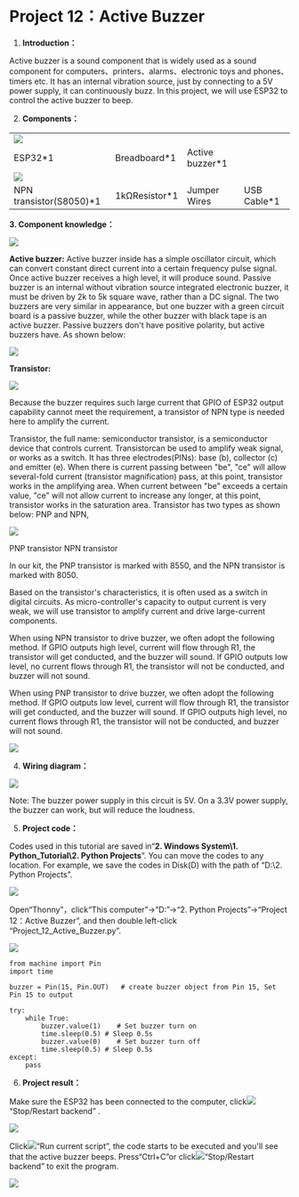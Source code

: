 # Project 12：Active Buzzer

1.  **Introduction：**

Active buzzer is a sound component that is widely used as a sound
component for computers、printers、alarms、electronic toys and
phones、timers etc. It has an internal vibration source, just by
connecting to a 5V power supply, it can continuously buzz. In this
project, we will use ESP32 to control the active buzzer to beep.

2.  **Components：**

|                                    |                        |                                                  |                        |
| ---------------------------------- | ---------------------- | ------------------------------------------------ | ---------------------- |
| ![](/media/4b4f653a76a82a3b413855493cc58fba.png) |                        |
| ESP32\*1                           | Breadboard\*1          | Active buzzer\*1                                 |                        |
| ![](/media/7dcbd02995be3c142b2f97df7f7c03ce.png) |
| NPN transistor(S8050)\*1           | 1kΩResistor\*1         | Jumper Wires                                     | USB Cable\*1           |

**3. Component knowledge：**

![](/media/11ec5ddc982db9928341e858aab94652.png)

**Active buzzer:** Active buzzer inside has a simple oscillator circuit,
which can convert constant direct current into a certain frequency pulse
signal. Once active buzzer receives a high level, it will produce sound.
Passive buzzer is an internal without vibration source integrated
electronic buzzer, it must be driven by 2k to 5k square wave, rather
than a DC signal. The two buzzers are very similar in appearance, but
one buzzer with a green circuit board is a passive buzzer, while the
other buzzer with black tape is an active buzzer. Passive buzzers don't
have positive polarity, but active buzzers have. As shown below:

![](/media/0f9825969867ac2d65bb1a19ed0ad2ab.png)

**Transistor:**

![](/media/9197d4aff9356c585b7ef68e33a6881d.png)

Because the buzzer requires such large current that GPIO of ESP32 output
capability cannot meet the requirement, a transistor of NPN type is
needed here to amplify the current.

Transistor, the full name: semiconductor transistor, is a semiconductor
device that controls current. Transistorcan be used to amplify weak
signal, or works as a switch. It has three electrodes(PINs): base (b),
collector (c) and emitter (e). When there is current passing between
"be", "ce" will allow several-fold current (transistor magnification)
pass, at this point, transistor works in the amplifying area. When
current between "be" exceeds a certain value, "ce" will not allow
current to increase any longer, at this point, transistor works in the
saturation area. Transistor has two types as shown below: PNP and NPN,

![](/media/02dad9f2fcac0d7bfe4cc135d2301aa6.png)

PNP transistor NPN transistor

In our kit, the PNP transistor is marked with 8550, and the NPN
transistor is marked with 8050.

Based on the transistor's characteristics, it is often used as a switch
in digital circuits. As micro-controller's capacity to output current is
very weak, we will use transistor to amplify current and drive
large-current components.

When using NPN transistor to drive buzzer, we often adopt the following
method. If GPIO outputs high level, current will flow through R1, the
transistor will get conducted, and the buzzer will sound. If GPIO
outputs low level, no current flows through R1, the transistor will not
be conducted, and buzzer will not sound.

When using PNP transistor to drive buzzer, we often adopt the following
method. If GPIO outputs low level, current will flow through R1, the
transistor will get conducted, and the buzzer will sound. If GPIO
outputs high level, no current flows through R1, the transistor will not
be conducted, and buzzer will not sound.

![](/media/2a9755ec14ab58c67d7d8341601d8dbc.png)

4.  **Wiring diagram：**

![](/media/5c215684c8945622441478edb6f16e30.png)

Note: The buzzer power supply in this circuit is 5V. On a 3.3V power
supply, the buzzer can work, but will reduce the loudness.

5.  **Project code：**

Codes used in this tutorial are saved in“**2. Windows System\\1.
Python\_Tutorial\\2. Python Projects**”. You can move the codes to any
location. For example, we save the codes in Disk(D) with the path of
“D:\\2. Python Projects”.

![](/media/906b7d4391131929a6b0726f7f5bab30.png)

Open“Thonny”，click“This computer”→“D:”→“2. Python Projects”→“Project
12：Active Buzzer”, and then double left-click
“Project\_12\_Active\_Buzzer.py”.

![](/media/7e428db2af79108da6c6375abe2227eb.png)

    from machine import Pin
    import time
    
    buzzer = Pin(15, Pin.OUT)   # create buzzer object from Pin 15, Set Pin 15 to output
    
    try:
        while True:
            buzzer.value(1)    # Set buzzer turn on
            time.sleep(0.5) # Sleep 0.5s
            buzzer.value(0)    # Set buzzer turn off
            time.sleep(0.5) # Sleep 0.5s
    except:
        pass

6.  **Project result：**

Make sure the ESP32 has been connected to the computer,
click![](/media/27451c8a9c13e29d02bc0f5831cfaf1f.png)“Stop/Restart backend” .

![](/media/74f70c214ee1ce51ffc05b9ba1ccc50a.png)

Click![](/media/da852227207616ccd9aff28f19e02690.png)“Run current script”, the code starts to
be executed and you'll see that the active buzzer beeps.
Press“Ctrl+C”or click![](/media/27451c8a9c13e29d02bc0f5831cfaf1f.png)“Stop/Restart backend”
to exit the program.

![](/media/e603eb0f4295e5f34790e42454799fb9.png)

